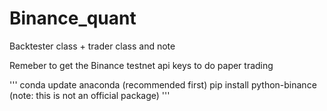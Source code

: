 # Binance_quant
Backtester class + trader class and note 

Remeber to get the Binance testnet api keys to do paper trading 


'''
conda update anaconda (recommended first)
pip install python-binance (note: this is not an official package) 
'''
